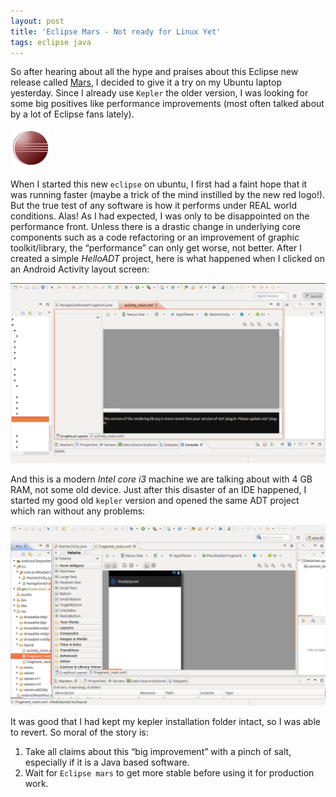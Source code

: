 ```yaml
---
layout: post
title: 'Eclipse Mars - Not ready for Linux Yet'
tags: eclipse java
---
```


So after hearing about all the hype and praises about this Eclipse new release called [Mars](https://projects.eclipse.org/releases/mars), I decided to give it a try on my Ubuntu laptop yesterday. Since I already use `Kepler` the older version, I was looking for some big positives like performance improvements (most often talked about by a lot of Eclipse fans lately).<!--more-->

![Eclipse Red Logo](/uploads/old/eclipse-red.png)

When I started this new `eclipse` on ubuntu, I first had a faint hope that it was running faster (maybe a trick of the mind instilled by the new red logo!). But the true test of any software is how it performs under REAL world conditions. Alas! As I had expected, I was only to be disappointed on the performance front. Unless there is a drastic change in underlying core components such as a code refactoring or an improvement of graphic toolkit/library, the “performance” can only get worse, not better. After I created a simple *HelloADT* project, here is what happened when I clicked on an Android Activity layout screen:

![Eclipse Mars](/uploads/old/Eclipse_Mars.png)

And this is a modern *Intel core i3* machine we are talking about with 4 GB RAM, not some old device. Just after this disaster of an IDE happened, I started my good old `kepler` version and opened the same ADT project which ran without any problems:

![Eclipse Kepler](/uploads/old/Eclipse_Kepler.png)

It was good that I had kept my kepler installation folder intact, so I was able to revert. So moral of the story is:

1.  Take all claims about this “big improvement” with a pinch of salt, especially if it is a Java based software.
2.  Wait for `Eclipse mars` to get more stable before using it for production work.
